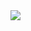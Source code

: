 <img src ="https://github-readme-stats.vercel.app/api?username=nikhilkatekhaye&&show_icons=true&title_color=ffffff&icon_color=bb2acf&text_color=daf7dc&bg_color=151515">
